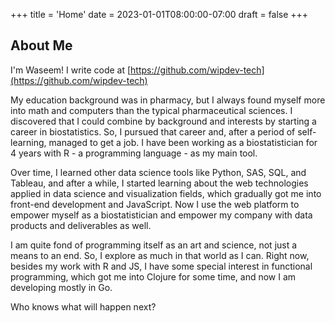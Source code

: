 +++
title = 'Home'
date = 2023-01-01T08:00:00-07:00
draft = false
+++

## About Me

I'm Waseem! I write code at [https://github.com/wipdev-tech](https://github.com/wipdev-tech)

My education background was in pharmacy, but I always found myself more into
math and computers than the typical pharmaceutical sciences. I discovered that
I could combine by background and interests by starting a career in
biostatistics. So, I pursued that career and, after a period of self-learning,
managed to get a job. I have been working as a biostatistician for 4 years with
R - a programming language - as my main tool.

Over time, I learned other data science tools like Python, SAS, SQL, and
Tableau, and after a while, I started learning about the web technologies
applied in data science and visualization fields, which gradually got me into
front-end development and JavaScript. Now I use the web platform to empower
myself as a biostatistician and empower my company with data products and
deliverables as well.

I am quite fond of programming itself as an art and science, not just a means
to an end. So, I explore as much in that world as I can. Right now, besides my
work with R and JS, I have some special interest in functional programming,
which got me into Clojure for some time, and now I am developing mostly in Go.

Who knows what will happen next?
